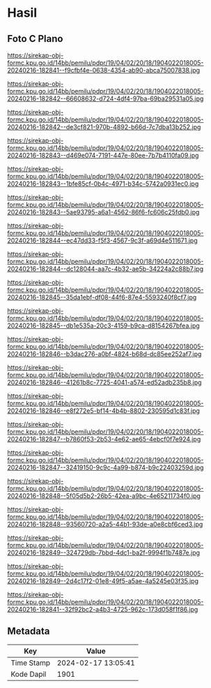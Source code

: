 # Hasil

## Foto C Plano

https://sirekap-obj-formc.kpu.go.id/14bb/pemilu/pdpr/19/04/02/20/18/1904022018005-20240216-182841--f9cfbf4e-0638-4354-ab90-abca75007838.jpg

https://sirekap-obj-formc.kpu.go.id/14bb/pemilu/pdpr/19/04/02/20/18/1904022018005-20240216-182842--66608632-d724-4df4-97ba-69ba29531a05.jpg

https://sirekap-obj-formc.kpu.go.id/14bb/pemilu/pdpr/19/04/02/20/18/1904022018005-20240216-182842--de3cf821-970b-4892-b66d-7c7dba13b252.jpg

https://sirekap-obj-formc.kpu.go.id/14bb/pemilu/pdpr/19/04/02/20/18/1904022018005-20240216-182843--d469e074-7191-447e-80ee-7b7b4110fa09.jpg

https://sirekap-obj-formc.kpu.go.id/14bb/pemilu/pdpr/19/04/02/20/18/1904022018005-20240216-182843--1bfe85cf-0b4c-4971-b34c-5742a0931ec0.jpg

https://sirekap-obj-formc.kpu.go.id/14bb/pemilu/pdpr/19/04/02/20/18/1904022018005-20240216-182843--5ae93795-a6a1-4562-86f6-fc606c25fdb0.jpg

https://sirekap-obj-formc.kpu.go.id/14bb/pemilu/pdpr/19/04/02/20/18/1904022018005-20240216-182844--ec47dd33-f5f3-4567-9c3f-a69d4e511671.jpg

https://sirekap-obj-formc.kpu.go.id/14bb/pemilu/pdpr/19/04/02/20/18/1904022018005-20240216-182844--dc128044-aa7c-4b32-ae5b-34224a2c88b7.jpg

https://sirekap-obj-formc.kpu.go.id/14bb/pemilu/pdpr/19/04/02/20/18/1904022018005-20240216-182845--35da1ebf-df08-44f6-87e4-5593240f8cf7.jpg

https://sirekap-obj-formc.kpu.go.id/14bb/pemilu/pdpr/19/04/02/20/18/1904022018005-20240216-182845--db1e535a-20c3-4159-b9ca-d8154267bfea.jpg

https://sirekap-obj-formc.kpu.go.id/14bb/pemilu/pdpr/19/04/02/20/18/1904022018005-20240216-182846--b3dac276-a0bf-4824-b68d-dc85ee252af7.jpg

https://sirekap-obj-formc.kpu.go.id/14bb/pemilu/pdpr/19/04/02/20/18/1904022018005-20240216-182846--41261b8c-7725-4041-a574-ed52adb235b8.jpg

https://sirekap-obj-formc.kpu.go.id/14bb/pemilu/pdpr/19/04/02/20/18/1904022018005-20240216-182846--e8f272e5-bf14-4b4b-8802-230595d1c83f.jpg

https://sirekap-obj-formc.kpu.go.id/14bb/pemilu/pdpr/19/04/02/20/18/1904022018005-20240216-182847--b7860f53-2b53-4e62-ae65-4ebcf0f7e924.jpg

https://sirekap-obj-formc.kpu.go.id/14bb/pemilu/pdpr/19/04/02/20/18/1904022018005-20240216-182847--32419150-9c9c-4a99-b874-b9c22403259d.jpg

https://sirekap-obj-formc.kpu.go.id/14bb/pemilu/pdpr/19/04/02/20/18/1904022018005-20240216-182848--5f05d5b2-26b5-42ea-a9bc-4e65211734f0.jpg

https://sirekap-obj-formc.kpu.go.id/14bb/pemilu/pdpr/19/04/02/20/18/1904022018005-20240216-182848--93560720-a2a5-44b1-93de-a0e8cbf6ced3.jpg

https://sirekap-obj-formc.kpu.go.id/14bb/pemilu/pdpr/19/04/02/20/18/1904022018005-20240216-182849--324729db-7bbd-4dc1-ba2f-9994f1b7487e.jpg

https://sirekap-obj-formc.kpu.go.id/14bb/pemilu/pdpr/19/04/02/20/18/1904022018005-20240216-182849--2d4c17f2-01e8-49f5-a5ae-4a5245e03f35.jpg

https://sirekap-obj-formc.kpu.go.id/14bb/pemilu/pdpr/19/04/02/20/18/1904022018005-20240216-182841--32f92bc2-a4b3-4725-962c-173d058f1f86.jpg


## Metadata

| Key        | Value               |
| ---------- | ------------------- |
| Time Stamp | 2024-02-17 13:05:41 |
| Kode Dapil | 1901                |



